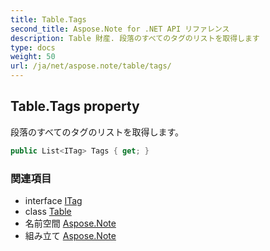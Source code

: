 ```yaml
---
title: Table.Tags
second_title: Aspose.Note for .NET API リファレンス
description: Table 財産. 段落のすべてのタグのリストを取得します
type: docs
weight: 50
url: /ja/net/aspose.note/table/tags/
---
```

## Table.Tags property

段落のすべてのタグのリストを取得します。

```csharp
public List<ITag> Tags { get; }
```

### 関連項目

* interface [ITag](../../itag/)
* class [Table](../)
* 名前空間 [Aspose.Note](../../table/)
* 組み立て [Aspose.Note](../../../)



